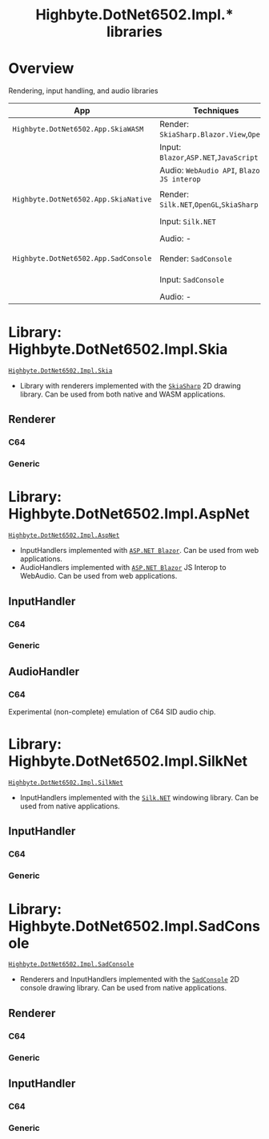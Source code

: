 <h1 align="center">Highbyte.DotNet6502.Impl.* libraries</h1>

# Overview
Rendering, input handling, and audio libraries

| App                                  | Techniques                                  | Implementation libraries                      | C64     | Generic |
| ------------------------------------ | ------------------------------------------- | --------------------------------------------- | :---:   | :---:   |
| `Highbyte.DotNet6502.App.SkiaWASM`   | Render: `SkiaSharp.Blazor.View`,`OpenGL`    | Render: `Highbyte.DotNet6502.Impl.Skia`       | x       | x       |
|                                      | Input:  `Blazor`,`ASP.NET`,`JavaScript`     | Input:  `Highbyte.DotNet6502.Impl.AspNet`     | x       | x       |
|                                      | Audio:  `WebAudio API`, `Blazor JS interop` | Audio:  `Highbyte.DotNet6502.Impl.AspNet`     | x       |         |
|                                      |                                             |                                               |         |         |
| `Highbyte.DotNet6502.App.SkiaNative` | Render: `Silk.NET`,`OpenGL`,`SkiaSharp`     | Render: `Highbyte.DotNet6502.Impl.Skia`       | x       | x       |
|                                      | Input:  `Silk.NET`                          | Input:  `Highbyte.DotNet6502.Impl.SilkNet`    | x       | x       |
|                                      | Audio:  -                                   | Audio:  -                                     |         |         |
|                                      |                                             |                                               |         |         |
| `Highbyte.DotNet6502.App.SadConsole` | Render: `SadConsole`                        | Render: `Highbyte.DotNet6502.Impl.SadConsole` | x       | x       |
|                                      | Input:  `SadConsole`                        | Input:  `Highbyte.DotNet6502.Impl.SadConsole` | x       | x       |
|                                      | Audio:  -                                   | Audio:  -                                     |         |         |

# Library: Highbyte.DotNet6502.Impl.Skia

[```Highbyte.DotNet6502.Impl.Skia```](#HighbyteDotNet6502ImplSkia)
- Library with renderers implemented with the [```SkiaSharp```](https://github.com/mono/SkiaSharp) 2D drawing library. Can be used from both native and WASM applications.

## Renderer
### C64
### Generic

# Library: Highbyte.DotNet6502.Impl.AspNet

[```Highbyte.DotNet6502.Impl.AspNet```](#HighbyteDotNet6502ImplAspNet)
- InputHandlers implemented with [```ASP.NET Blazor```](https://dotnet.microsoft.com/en-us/apps/aspnet/web-apps/blazor). Can be used from web applications.
- AudioHandlers implemented with [```ASP.NET Blazor```](https://dotnet.microsoft.com/en-us/apps/aspnet/web-apps/blazor) JS Interop to WebAudio. Can be used from web applications.

## InputHandler
### C64
### Generic

## AudioHandler
### C64
Experimental (non-complete) emulation of C64 SID audio chip.

# Library: Highbyte.DotNet6502.Impl.SilkNet

[```Highbyte.DotNet6502.Impl.SilkNet```](#HighbyteDotNet6502ImplSilkNet)
- InputHandlers implemented with the [```Silk.NET```](https://github.com/dotnet/Silk.NET) windowing library. Can be used from native applications.

## InputHandler
### C64
### Generic

# Library: Highbyte.DotNet6502.Impl.SadConsole

[```Highbyte.DotNet6502.Impl.SadConsole```](#HighbyteDotNet6502ImplSadConsole)
- Renderers and InputHandlers implemented with the [```SadConsole```](https://github.com/Thraka/SadConsole) 2D console drawing library. Can be used from native applications.

## Renderer
### C64
### Generic

## InputHandler
### C64
### Generic